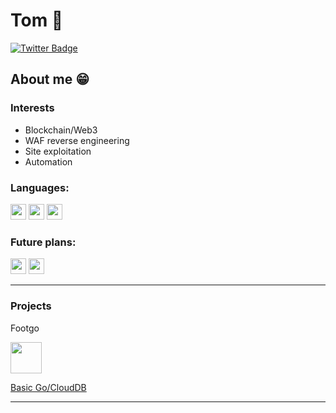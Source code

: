 # Tom 👋
[![Twitter Badge](https://img.shields.io/badge/-@golang-1ca0f1?style=flat&labelColor=1ca0f1&logo=twitter&logoColor=white&link=https://twitter.com/golang)](https://twitter.com/golang)

<link href="https://languages.abranhe.com/logos.css" rel="stylesheet">


## About me 😁
### Interests
* Blockchain/Web3
* WAF reverse engineering
* Site exploitation
* Automation

### Languages:
<img src="https://cdn.jsdelivr.net/npm/programming-languages-logos/src/javascript/javascript.png" height="25" width="25"> <img src="https://cdn.jsdelivr.net/npm/programming-languages-logos/src/go/go.png" height="25" width="25"> <img src="https://cdn.jsdelivr.net/npm/programming-languages-logos/src/python/python.png" height="25" width="25">


### Future plans:
<img src="https://www.rust-lang.org/logos/rust-logo-512x512.png" height="25" width="25"> <img src="https://upload.wikimedia.org/wikipedia/commons/a/a7/React-icon.svg" height="25" width="25">

****

### Projects

Footgo

<img src="https://i.ibb.co/R0fhsmg/foot-Go-Logo.png" width="50" height="50">

[Basic Go/CloudDB ](https://github.com/trapmorrissey/mongo-cloud-atlas-api)
****
